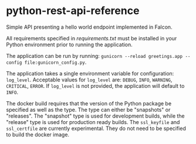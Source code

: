 # python-rest-api-reference


Simple API presenting a hello world endpoint implemented in Falcon.

All requirements specified in _requirements.txt_ must be installed
in your Python environment prior to running the application.

The application can be run by running: `gunicorn --reload greetings.app --config file:gunicorn_config.py`.

The application takes a single environment variable for configuration: `log_level`. Acceptable values for `log_level`
are: `DEBUG`, `INFO`, `WARNING`, `CRITICAL`, `ERROR`. If `log_level` is not provided, the application will default to
`INFO`.

The docker build requires that the version of the Python package be specified as well as the type. The type can either
be "snapshots" or "releases". The "snapshot" type is used for development builds, while the "release" type is used
for production ready builds. The `ssl_keyfile` and `ssl_certfile` are currently experimental. They do not need to be
specified to build the docker image.